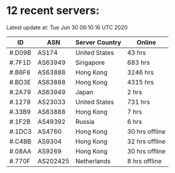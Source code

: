# 12 recent servers:

Latest update at: Tue Jun 30 06:10:16 UTC 2020

| ID | ASN | Server Country | Online |
| -- | --- | -------------- | ------ |
| #.D09B | AS174 | United States | 43 hrs |
| #.7F1D | AS63949 | Singapore | 683 hrs |
| #.B6F8 | AS63888 | Hong Kong | 3246 hrs |
| #.BD3E | AS63888 | Hong Kong | 4315 hrs |
| #.2A79 | AS63949 | Japan | 2 hrs |
| #.1278 | AS23033 | United States | 731 hrs |
| #.33B9 | AS63888 | Hong Kong | 7 hrs |
| #.1F2B | AS49392 | Russia | 6 hrs |
| #.1DC3 | AS4760 | Hong Kong | 30 hrs offline |
| #.C4BB | AS9304 | Hong Kong | 32 hrs offline |
| #.08AA | AS9269 | Hong Kong | 30 hrs offline |
| #.770F | AS202425 | Netherlands | 8 hrs offline |

